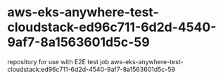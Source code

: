 # aws-eks-anywhere-test-cloudstack-ed96c711-6d2d-4540-9af7-8a1563601d5c-59
repository for use with E2E test job aws-eks-anywhere-test-cloudstack:ed96c711-6d2d-4540-9af7-8a1563601d5c-59

